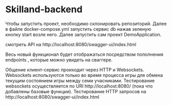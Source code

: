 # Skilland-backend

Чтобы запустить проект, необходимо склонировать репозиторий. Далее в файле docker-compose.yml запустить сервис db нажав зеленую кнопку start возле него. 
Далее запустить сам проект DemoApplication.

смотреть API на http://localhost:8080/swagger-ui/index.html

Весь новый функционал будет отображаться посредством пополнения endpoints , которые можно увидеть на сваггере.

Общение клиент-сервис проиходит через HTTP и Websockets. Websockets используются только во время процесса игры для обмена текущим состоянием игры между
семи учасниками. Тестирование websockets осуществляется по URI http://localhost:8080/ (пока что добавлены базовые функции). Тестирование HTTP запросов 
на http://localhost:8080/swagger-ui/index.html
